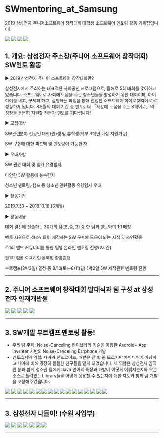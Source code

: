 # SWmentoring_at_Samsung
2019 삼성전자 주니어소프트웨어 창작대회 대학생 소프트웨어 멘토링 활동 기록집입니다!

<img src="prezi1.png">

<img src="A17.jpg">

<img src="B0.jpg">

<img src="B2.jpg">

## 1. 개요: 삼성전자 주소창(주니어 소프트웨어 창작대회) SW멘토 활동

▶ 2019 삼성전자 주니어 소프트웨어 창작대회란?

삼성전자에서 주최하는 대표적인 사회공헌 프로그램으로, 올해로 5회 대회를 맞이하고 있습니다. 소프트웨어로 사회에 도움을 주는 청소년들을 양성하기 위한 대회이며, 아이디어를 내고, 구체화 하고, 실행하는 과정을 통해 진정한 소프트웨어 히어로(S히어로)로 성장하게 됩니다. 8개월의 대회 기간 중 멘토로써 「세상에 도움을 주는 S히어로」의 성장을 든든히 지원할 전문가 멘토를 기다립니다!

▶ 모집대상

SW관련분야 전공인 대학(원)생 및 휴학생(학부 3학년 이상 지원가능)

SW 구현에 대한 피드백 및 멘토링이 가능한 자

▶ 우대사항

SW 관련 대회 및 참가 유경험자

다양한 SW 활용에 능숙한자

청소년 멘토링, 캠프 등 청소년 관련활동 유경험자 우대

▶ 활동기간

2019.7.23 ~ 2019.10.18 (3개월)

▶ 활동내용

대회 결선에 진출하는 30개의 팀(초,중,고) 중 한 팀과 멘토와의 1:1 매칭

멘토 자격으로 청소년들이 제작하는 SW 구현에 도움이 되는 지식 및 조언활동

주1회 밴드 커뮤니티를 통한 팀별 온라인 멘토링 진행(2시간)

월1회 팀별 오프라인 멘토링 활동진행 

부트캠프(2박3일) 일정 중 8/10(토)~8/11(일) 1박2일 SW 제작관련 멘토링 진행

---

## 2. 주니어 소프트웨어 창작대회 발대식과 팀 구성 at 삼성전자 인재개발원

<img src="B0.jpg">

<img src="B1.jpg">

<img src="B2.jpg">

<img src="B3.jpg">

<img src="B4.jpg">

---

## 3. SW개발 부트캠프 멘토링 활동!

- 우리 팀 주제: Noise-Canceling 라이브러리 기술을 이용한 Android+ App inventer 기반의 Noise-Canceling Earphone 개발 
- 멘토로서의 역할: 자바와 안드로이드, 개발을 잘 할 줄 모르지만 아이디어가 가상하고 나이에 비해 굉장히 똘똘한 친구들을 맡게 되었습니다. 제 역할은 삼성전자 임직원 분과 함게 청소년 팀에게 Java 언어의 특징과 개발이 어떻게 이뤄지는지와 오픈소스로 풀려있는 Library들을 어떻게 응용할 수 있는지에 대한 지도와 함께 팀 개발을 코칭해주었습니다. 

<img src="A1.jpg">

<img src="A5.jpg">

<img src="A6.jpg">

<img src="A7.jpg">

<img src="A8.jpg">

<img src="A9.jpg">

<img src="A10.jpg">

<img src="A11.jpg">

<img src="A12.jpg">

<img src="A13.jpg">

<img src="A14.jpg">

<img src="A15.jpg">

<img src="A16.jpg">

<img src="A1.jpg">

<img src="A2.jpg">

<img src="A3.jpg">

<img src="A4.jpg">

---

## 3. 삼성전자 나들이! (수원 사업부)

<img src="C00.jpg">

<img src="C1.jpg">

<img src="C2.jpg">

<img src="C3.jpg">

<img src="C4.jpg">

<img src="C5.jpg">

<img src="C6.jpg">



---


